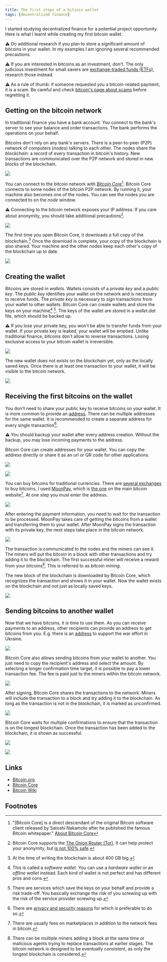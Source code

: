 ```yaml
---
title: The first steps of a bitcoin wallet
tags: [decentralized finance]
---
```


I started studying decentralized finance for a potential project opportunity.
Here is what I learnt while creating my first bitcoin wallet.

⚠️ Do additional research if you plan to store a significant amount of bitcoins in your wallet.
In my examples I am ignoring several recommended precautions.

⚠️ If you are interested in bitcoins as an investment, don't.
The only judicious investment for small savers are [exchange-traded funds (ETFs)](https://en.wikipedia.org/wiki/Exchange-traded_fund), research those instead.

⚠️ As a rule of thumb: if someone requested you a bitcoin-related payment, it is a scam.
Be careful and check [bitcoin's page about scams](https://bitcoin.org/en/scams) before regretting it.   


## Getting on the bitcoin network

In traditional finance you have a bank account.
You connect to the bank's server to see your balance and order transactions.
The bank performs the operations on your behalf.

Bitcoins don't rely on any bank's servers.
There is a peer-to-peer (P2P) network of computers (*nodes*) talking to each other.
The nodes share the *blockchain*: a record of every transaction in bitcoin's history.
New transactions are communicated over the P2P network and stored in new *blocks* of the blockchain.

![](/assets/2022/bitcoin-wallet/de-centralized-finance.png)

You can connect to the bitcoin network with [*Bitcoin Core*](https://bitcoincore.org/)[^1].
Bitcoin Core connects to some nodes of the bitcoin P2P network.
By running it, your machine also becomes one of the nodes.
You can see the nodes you are connected to on the *node window*.

⚠️ Connecting to the bitcoin network exposes your IP address.
If you care about anonymity, you should take additional precautions[^2].

![](/assets/2022/bitcoin-wallet/node-window.png)

The first time you open Bitcoin Core, it downloads a full copy of the blockchain.[^3]
Once the download is complete, your copy of the blockchain is also shared.
Your machine and the other nodes keep each other's copy of the blockchain up to date.

![](/assets/2022/bitcoin-wallet/download-blockchain.png)


## Creating the wallet

Bitcoins are stored in *wallets*.
Wallets consists of a *private key* and a *public key*.
The *public key* identifies your wallet on the network and is necessary to receive funds.
The *private key* is necessary to *sign* transactions from your wallet to other wallets.
Bitcoin Core can create wallets and store the keys on your machine[^5] [^6].
The keys of the wallet are stored in a *wallet.dat* file, which should be backed up.

⚠️ If you lose your private key, you won't be able to transfer funds from your wallet.
If your private key is leaked, your wallet will be emptied.
Unlike traditional finance, bitcoins don't allow to reverse transactions.
Losing exclusive access to your bitcoin wallet is irreversible.

![](/assets/2022/bitcoin-wallet/bitcoin-core-create-wallet.png)

The new wallet does not exists on the blockchain yet, only as the locally saved keys.
Once there is at least one transaction to your wallet, it will be visible to the bitcoin network.

![](/assets/2022/bitcoin-wallet/empty-wallet.png)


## Receiving the first bitcoins on the wallet

You don't need to share your public key to receive bitcoins on your wallet.
It is more common to provide an [address](https://en.bitcoin.it/wiki/Invoice_address).
There can be multiple addresses for the same wallet.
It is recommended to create a separate address for every single transaction[^7].

⚠️ You should backup your wallet after every address creation.
Without the backup, you may lose incoming payments to the address.

Bitcoin Core can create addresses for your wallet.
You can copy the address directly or share it as an url or QR code for other applications.

![](/assets/2022/bitcoin-wallet/bitcoin-core-create-address.png)

![](/assets/2022/bitcoin-wallet/bitcoin-core-my-first-payment-address.png)

You can buy bitcoins for traditional currencies.
There are [several exchanges](https://bitcoin.org/en/exchanges) to buy bitcoins, I used [MoonPay](https://www.moonpay.com), which is [the one](https://bitcoin.org/en/buy) on the main bitcoin website[^8].
At one step you must enter the address.

![](/assets/2022/bitcoin-wallet/moonpay-insert-address.png)

After entering the payment information, you need to wait for the transaction to be processed.
MoonPay takes care of getting the bitcoins from a wallet and transferring them to your wallet.
After MoonPay signs the transaction with its private key, the next steps take place in the bitcoin network.

![](/assets/2022/bitcoin-wallet/moonpay-processing.png)

The transaction is communicated to the nodes and the miners can see it.
The miners will put the bitcoin in a block with other transactions and try adding it to the blockchain.
The first successful miner will receive a reward from your bitcoins[^9].
This is referred to as *bitcoin mining*.

The new block of the blockchain is downloaded by Bitcoin Core, which recognizes the transaction and shows it in your wallet.
Now the wallet exists on the blockchain and not just as locally saved keys.

![](/assets/2022/bitcoin-wallet/bitcoin-core-payment-received.png)


## Sending bitcoins to another wallet

Now that we have bitcoins, it is time to use them.
As you can receive payments to an address, other recipients can provide an address to get bitcoins from you.
E.g. there is an [address](https://donate.thedigital.gov.ua/) to support the war effort in Ukraine.

![](/assets/2022/bitcoin-wallet/ukraine-donate.png)

Bitcoin Core also allows sending bitcoins from your wallet to another.
You just need to copy the recipient's address and select the amount.
By selecting a longer confirmation time target, it is possible to pay a lower transaction fee.
The fee is paid just to the miners within the bitcoin network.

![](/assets/2022/bitcoin-wallet/bitcoin-core-send-ukraine.png)

After signing, Bitcoin Core shares the transactions to the network.
Miners will include the transaction to a block and try adding it to the blockchain.
As long as the transaction is not in the blockchain, it is marked as unconfirmed.

![](/assets/2022/bitcoin-wallet/bitcoin-core-unconfirmed-transaction.png)

Bitcoin Core waits for multiple confirmations to ensure that the transaction is on the longest blockchain.
Once the transaction has been added to the blockchain, it is shown as successful.

![](/assets/2022/bitcoin-wallet/bitcoin-core-confirming-transaction.png)

![](/assets/2022/bitcoin-wallet/bitcoin-core-confirmed-transaction.png)


## Links

- [Bitcoin.org](https://bitcoin.org/en/)
- [Bitcoin Core](https://bitcoincore.org/)
- [Bitcoin Wiki](https://en.bitcoin.it/wiki/Main_Page)


## Footnotes

[^1]: "[Bitcoin Core] is a direct descendant of the original Bitcoin software client released by Satoshi Nakamoto after he published the famous Bitcoin whitepaper." [About Bitcoin Core](https://bitcoincore.org/en/about/)

[^2]: Bitcoin Core supports the [The Onion Router (Tor)](https://en.bitcoin.it/wiki/Tor). It can help protect your anonymity, but [is not 100% safe](https://www.youtube.com/watch?v=r1z5y8mMi6M).

[^3]: At the time of writing the blockchain is about 400 GB big.

[^5]: This is called a *software wallet*. You can use a *hardware wallet* or an *offline wallet* instead. Each kind of wallet is not perfect and has different pros and cons.

[^6]: There are services which save the keys on your behalf and provide a risk trade-off. You basically exchange the risk of you screwing up with the risk of the service provider screwing up.

[^7]: There are [privacy and security reasons](https://en.bitcoin.it/wiki/Address_reuse) for which is preferable to do so.

[^8]: There are usually fees on marketplaces in addition to the network fees in bitcoin.

[^9]: There can be multiple miners adding a block at the same time or malicious agents trying to replace transactions at earlier stages. The bitcoin network is designed to be eventually consistent, as only the longest blockchain is considered.  
